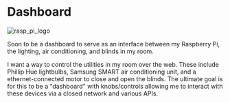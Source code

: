 # Dashboard

![rasp_pi_logo](http://i1158.photobucket.com/albums/p618/g12mcgov/raspberry_pi_logo.png)

Soon to be a dashboard to serve as an interface between my Raspberry Pi, the lighting, air conditioning, and blinds in my room.

I want a way to control the utilities in my room over the web. These include Phillip Hue lightbulbs, Samsung SMART air conditioning unit, and a ethernet-connected motor to close and open the blinds. The ultimate goal is for this to be a "dashboard" with knobs/controls allowing me to interact with these devices via a closed network and various APIs. 
